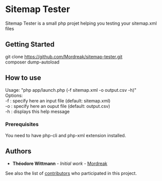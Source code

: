 # Sitemap Tester

Sitemap Tester is a small php projet helping you testing your sitemap.xml files

## Getting Started

git clone https://github.com/Mordreak/sitemap-tester.git<br>
composer dump-autoload

## How to use

Usage: "php app/launch.php (-f sitemap.xml -o output.csv -h)"<br/>
Options:<br/>
-f : specify here an input file (default: sitemap.xml)<br/>
-o : specify here an ouput file (default: output.csv)<br/>
-h : displays this help message<br/>

### Prerequisites

You need to have php-cli and php-xml extension installed.

## Authors

* **Théodore Wittmann** - *Initial work* - [Mordreak](https://github.com/Mordreak)

See also the list of [contributors](https://github.com/Mordreak/sitemap-tester/contributors) who participated in this project.